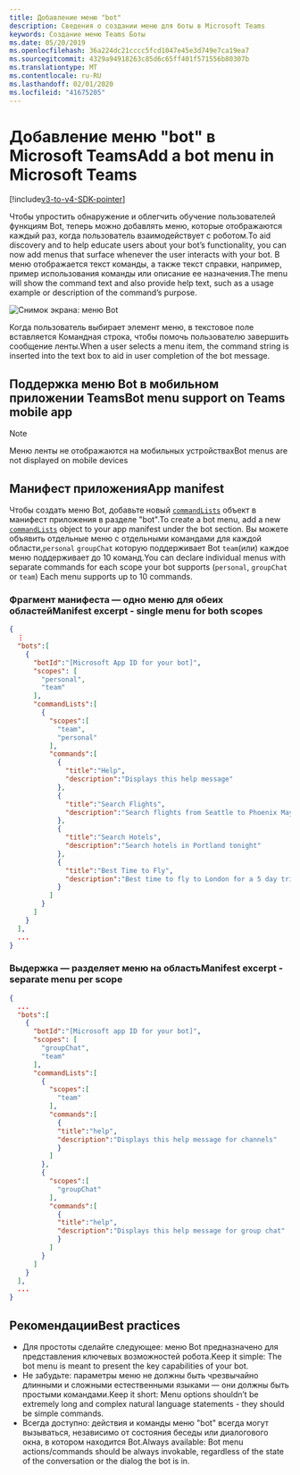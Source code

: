 ```yaml
---
title: Добавление меню "bot"
description: Сведения о создании меню для боты в Microsoft Teams
keywords: Создание меню Teams Боты
ms.date: 05/20/2019
ms.openlocfilehash: 36a224dc21cccc5fcd1047e45e3d749e7ca19ea7
ms.sourcegitcommit: 4329a94918263c85d6c65ff401f571556b80307b
ms.translationtype: MT
ms.contentlocale: ru-RU
ms.lasthandoff: 02/01/2020
ms.locfileid: "41675205"
---
```

# <a name="add-a-bot-menu-in-microsoft-teams"></a><span data-ttu-id="ceaa3-104">Добавление меню "bot" в Microsoft Teams</span><span class="sxs-lookup"><span data-stu-id="ceaa3-104">Add a bot menu in Microsoft Teams</span></span>

[!include[v3-to-v4-SDK-pointer](~/includes/v3-to-v4-pointer-bots.md)]

<span data-ttu-id="ceaa3-105">Чтобы упростить обнаружение и облегчить обучение пользователей функциям Bot, теперь можно добавлять меню, которые отображаются каждый раз, когда пользователь взаимодействует с роботом.</span><span class="sxs-lookup"><span data-stu-id="ceaa3-105">To aid discovery and to help educate users about your bot’s functionality, you can now add menus that surface whenever the user interacts with your bot.</span></span> <span data-ttu-id="ceaa3-106">В меню отображается текст команды, а также текст справки, например, пример использования команды или описание ее назначения.</span><span class="sxs-lookup"><span data-stu-id="ceaa3-106">The menu will show the command text and also provide help text, such as a usage example or description of the command’s purpose.</span></span>

![Снимок экрана: меню Bot](~/assets/images/bots/bot-menus-bot-menu-sample.png)

<span data-ttu-id="ceaa3-108">Когда пользователь выбирает элемент меню, в текстовое поле вставляется Командная строка, чтобы помочь пользователю завершить сообщение ленты.</span><span class="sxs-lookup"><span data-stu-id="ceaa3-108">When a user selects a menu item, the command string is inserted into the text box to aid in user completion of the bot message.</span></span>

## <a name="bot-menu-support-on-teams-mobile-app"></a><span data-ttu-id="ceaa3-109">Поддержка меню Bot в мобильном приложении Teams</span><span class="sxs-lookup"><span data-stu-id="ceaa3-109">Bot menu support on Teams mobile app</span></span>
> [!NOTE] 
> <span data-ttu-id="ceaa3-110">Меню ленты не отображаются на мобильных устройствах</span><span class="sxs-lookup"><span data-stu-id="ceaa3-110">Bot menus are not displayed on mobile devices</span></span>

## <a name="app-manifest"></a><span data-ttu-id="ceaa3-111">Манифест приложения</span><span class="sxs-lookup"><span data-stu-id="ceaa3-111">App manifest</span></span>

<span data-ttu-id="ceaa3-112">Чтобы создать меню Bot, добавьте новый [`commandLists`](~/resources/schema/manifest-schema.md#botscommandlists) объект в манифест приложения в разделе "bot".</span><span class="sxs-lookup"><span data-stu-id="ceaa3-112">To create a bot menu, add a new [`commandLists`](~/resources/schema/manifest-schema.md#botscommandlists) object to your app manifest under the bot section.</span></span> <span data-ttu-id="ceaa3-113">Вы можете объявить отдельные меню с отдельными командами для каждой области,`personal` `groupChat` которую поддерживает Bot `team`(или) каждое меню поддерживает до 10 команд.</span><span class="sxs-lookup"><span data-stu-id="ceaa3-113">You can declare individual menus with separate commands for each scope your bot supports (`personal`, `groupChat` or `team`) Each menu supports up to 10 commands.</span></span>

### <a name="manifest-excerpt---single-menu-for-both-scopes"></a><span data-ttu-id="ceaa3-114">Фрагмент манифеста — одно меню для обеих областей</span><span class="sxs-lookup"><span data-stu-id="ceaa3-114">Manifest excerpt - single menu for both scopes</span></span>

```json
{
  ⋮
  "bots":[
    {
      "botId":"[Microsoft App ID for your bot]",
      "scopes": [
        "personal",
        "team"
      ],
      "commandLists":[
        {
          "scopes":[
            "team",
            "personal"
          ],
          "commands":[
            {
              "title":"Help",
              "description":"Displays this help message"
            },
            {
              "title":"Search Flights",
              "description":"Search flights from Seattle to Phoenix May 2-5 departing after 3pm"
            },
            {
              "title":"Search Hotels",
              "description":"Search hotels in Portland tonight"
            },
            {
              "title":"Best Time to Fly",
              "description":"Best time to fly to London for a 5 day trip this summer"
            }
          ]
        }
      ]
    }
  ],
  ...
}
```

### <a name="manifest-excerpt---separate-menu-per-scope"></a><span data-ttu-id="ceaa3-115">Выдержка — разделяет меню на область</span><span class="sxs-lookup"><span data-stu-id="ceaa3-115">Manifest excerpt - separate menu per scope</span></span>

```json
{
  ...
  "bots":[
    {
      "botId":"[Microsoft app ID for your bot]",
      "scopes": [
        "groupChat",
        "team"
      ],
      "commandLists":[
        {
          "scopes":[
            "team"
          ],
          "commands":[
            {
            "title":"help",
            "description":"Displays this help message for channels"
            }
          ]
        },
        {
          "scopes":[
            "groupChat"
          ],
          "commands":[
            {
            "title":"help",
            "description":"Displays this help message for group chat"
            }
          ]
        }
      ]
    }
  ],
  ...
}
```

## <a name="best-practices"></a><span data-ttu-id="ceaa3-116">Рекомендации</span><span class="sxs-lookup"><span data-stu-id="ceaa3-116">Best practices</span></span>

* <span data-ttu-id="ceaa3-117">Для простоты сделайте следующее: меню Bot предназначено для представления ключевых возможностей робота.</span><span class="sxs-lookup"><span data-stu-id="ceaa3-117">Keep it simple: The bot menu is meant to present the key capabilities of your bot.</span></span>
* <span data-ttu-id="ceaa3-118">Не забудьте: параметры меню не должны быть чрезвычайно длинными и сложными естественными языками — они должны быть простыми командами.</span><span class="sxs-lookup"><span data-stu-id="ceaa3-118">Keep it short: Menu options shouldn’t be extremely long and complex natural language statements - they should be simple commands.</span></span>
* <span data-ttu-id="ceaa3-119">Всегда доступно: действия и команды меню "bot" всегда могут вызываться, независимо от состояния беседы или диалогового окна, в котором находится Bot.</span><span class="sxs-lookup"><span data-stu-id="ceaa3-119">Always available: Bot menu actions/commands should be always invokable, regardless of the state of the conversation or the dialog the bot is in.</span></span>
